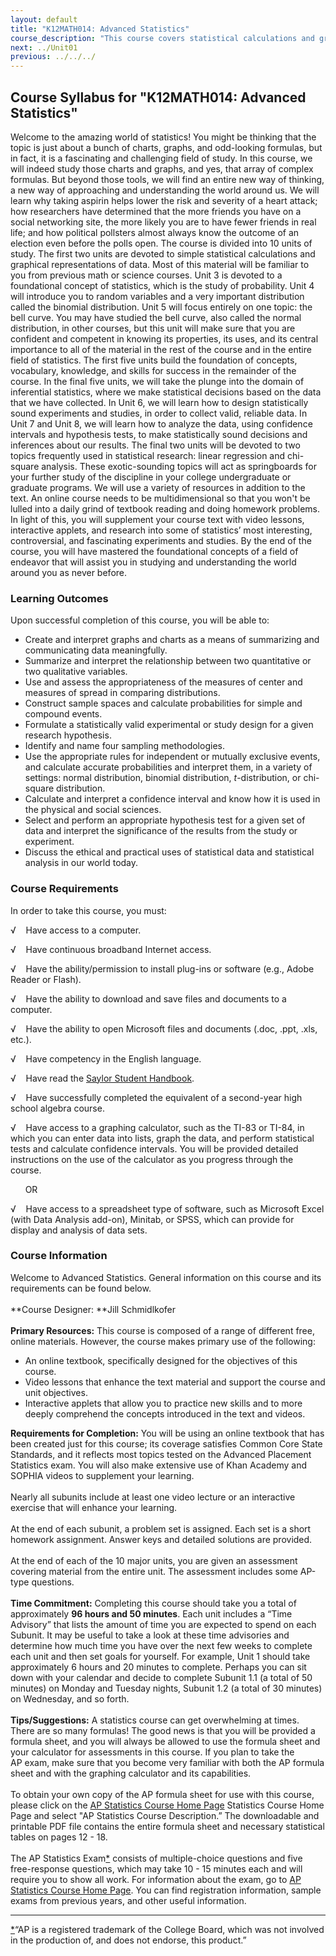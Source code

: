 ```yaml
---
layout: default
title: "K12MATH014: Advanced Statistics"
course_description: "This course covers statistical calculations and graphical representations of data, probability, random variables and binomial distribution, the bell curve, statistical experimentation, data analysis, linear regression, and chi-square analysis."
next: ../Unit01
previous: ../../../
---
```

Course Syllabus for "K12MATH014: Advanced Statistics"
-----------------------------------------------------

Welcome to the amazing world of statistics! You might be thinking that
the topic is just about a bunch of charts, graphs, and odd-looking
formulas, but in fact, it is a fascinating and challenging field of
study. In this course, we will indeed study those charts and graphs, and
yes, that array of complex formulas. But beyond those tools, we will
find an entire new way of thinking, a new way of approaching and
understanding the world around us. We will learn why taking aspirin
helps lower the risk and severity of a heart attack; how researchers
have determined that the more friends you have on a social networking
site, the more likely you are to have fewer friends in real life; and
how political pollsters almost always know the outcome of an election
even before the polls open. The course is divided into 10 units of
study. The first two units are devoted to simple statistical
calculations and graphical representations of data. Most of this
material will be familiar to you from previous math or science courses.
Unit 3 is devoted to a foundational concept of statistics, which is the
study of probability. Unit 4 will introduce you to random variables and
a very important distribution called the binomial distribution. Unit 5
will focus entirely on one topic: the bell curve. You may have studied
the bell curve, also called the normal distribution, in other courses,
but this unit will make sure that you are confident and competent in
knowing its properties, its uses, and its central importance to all of
the material in the rest of the course and in the entire field of
statistics. The first five units build the foundation of concepts,
vocabulary, knowledge, and skills for success in the remainder of the
course. In the final five units, we will take the plunge into the domain
of inferential statistics, where we make statistical decisions based on
the data that we have collected. In Unit 6, we will learn how to design
statistically sound experiments and studies, in order to collect valid,
reliable data. In Unit 7 and Unit 8, we will learn how to analyze the
data, using confidence intervals and hypothesis tests, to make
statistically sound decisions and inferences about our results. The
final two units will be devoted to two topics frequently used in
statistical research: linear regression and chi-square analysis. These
exotic-sounding topics will act as springboards for your further study
of the discipline in your college undergraduate or graduate programs. We
will use a variety of resources in addition to the text. An online
course needs to be multidimensional so that you won't be lulled into a
daily grind of textbook reading and doing homework problems. In light of
this, you will supplement your course text with video lessons,
interactive applets, and research into some of statistics’ most
interesting, controversial, and fascinating experiments and studies. By
the end of the course, you will have mastered the foundational concepts
of a field of endeavor that will assist you in studying and
understanding the world around you as never before.

### Learning Outcomes

Upon successful completion of this course, you will be able to:  

-   Create and interpret graphs and charts as a means of summarizing and
    communicating data meaningfully.
-   Summarize and interpret the relationship between two quantitative or
    two qualitative variables.
-   Use and assess the appropriateness of the measures of center and
    measures of spread in comparing distributions.
-   Construct sample spaces and calculate probabilities for simple and
    compound events.
-   Formulate a statistically valid experimental or study design for a
    given research hypothesis.
-   Identify and name four sampling methodologies.
-   Use the appropriate rules for independent or mutually exclusive
    events, and calculate accurate probabilities and interpret them, in
    a variety of settings: normal distribution, binomial distribution,
    *t*-distribution, or chi-square distribution.
-   Calculate and interpret a confidence interval and know how it is
    used in the physical and social sciences.
-   Select and perform an appropriate hypothesis test for a given set of
    data and interpret the significance of the results from the study or
    experiment.
-   Discuss the ethical and practical uses of statistical data and
    statistical analysis in our world today.

### Course Requirements

In order to take this course, you must:  
  
 √    Have access to a computer.  
  
 √    Have continuous broadband Internet access.  
  
 √    Have the ability/permission to install plug-ins or software (e.g.,
Adobe Reader or Flash).  
  
 √    Have the ability to download and save files and documents to a
computer.  
  
 √    Have the ability to open Microsoft files and documents (.doc,
.ppt, .xls, etc.).  
  
 √    Have competency in the English language.  
  
 √    Have read the [Saylor Student
Handbook](https://resources.saylor.org/archived/wp-content/uploads/2012/05/Saylor-StudentHandbook.pdf).  
  
 √    Have successfully completed the equivalent of a second-year high
school algebra course.  
  
 √    Have access to a graphing calculator, such as the TI-83 or TI-84,
in which you can enter data into lists, graph the data, and perform
statistical tests and calculate confidence intervals. You will be
provided detailed instructions on the use of the calculator as you
progress through the course.  
  
       OR  
  
 √    Have access to a spreadsheet type of software, such as Microsoft
Excel (with Data Analysis add-on), Minitab, or SPSS, which can provide
for display and analysis of data sets.

### Course Information

Welcome to Advanced Statistics. General information on this course and
its requirements can be found below.  
    
 **Course Designer: **Jill Schmidlkofer  
    
 **Primary Resources:** This course is composed of a range of different
free, online materials. However, the course makes primary use of the
following:  

-   An online textbook, specifically designed for the objectives of this
    course.
-   Video lessons that enhance the text material and support the course
    and unit objectives.
-   Interactive applets that allow you to practice new skills and to
    more deeply comprehend the concepts introduced in the text and
    videos. 

**Requirements for Completion:** You will be using an online textbook
that has been created just for this course; its coverage satisfies
Common Core State Standards, and it reflects most topics tested on the
Advanced Placement Statistics exam. You will also make extensive use of
Khan Academy and SOPHIA videos to supplement your learning.  
    
 Nearly all subunits include at least one video lecture or an
interactive exercise that will enhance your learning.  
    
 At the end of each subunit, a problem set is assigned. Each set is a
short homework assignment. Answer keys and detailed solutions are
provided.  
    
 At the end of each of the 10 major units, you are given an assessment
covering material from the entire unit. The assessment includes some
AP-type questions.  
    
 **Time Commitment:** Completing this course should take you a total of
approximately **96 hours and 50 minutes**. Each unit includes a “Time
Advisory” that lists the amount of time you are expected to spend on
each Subunit. It may be useful to take a look at these time advisories
and determine how much time you have over the next few weeks to complete
each unit and then set goals for yourself. For example, Unit 1 should
take approximately 6 hours and 20 minutes to complete. Perhaps you can
sit down with your calendar and decide to complete Subunit 1.1 (a total
of 50 minutes) on Monday and Tuesday nights, Subunit 1.2 (a total of 30
minutes) on Wednesday, and so forth.  
    
 **Tips/Suggestions:** A statistics course can get overwhelming at
times. There are so many formulas! The good news is that you will be
provided a formula sheet, and you will always be allowed to use the
formula sheet and your calculator for assessments in this course. If you
plan to take the AP exam, make sure that you become very familiar with
both the AP formula sheet and with the graphing calculator and its
capabilities.  
    
 To obtain your own copy of the AP formula sheet for use with this
course, please click on the [AP Statistics Course Home
Page](http://apcentral.collegeboard.com/apc/public/courses/teachers_corner/2151.html) Statistics
Course Home Page and select "AP Statistics Course Description.” The
downloadable and printable PDF file contains the entire formula sheet
and necessary statistical tables on pages 12 - 18.  
    
 The AP Statistics Exam[\*](#_edn1) consists of multiple-choice
questions and five free-response questions, which may take 10 - 15
minutes each and will require you to show all work. For information
about the exam, go to [AP Statistics Course Home
Page](http://apcentral.collegeboard.com/apc/public/courses/teachers_corner/2151.html).
You can find registration information, sample exams from previous years,
and other useful information.  
  

------------------------------------------------------------------------

[\*](#_ednref)“AP is a registered trademark of the College Board, which
was not involved in the production of, and does not endorse, this
product.”


